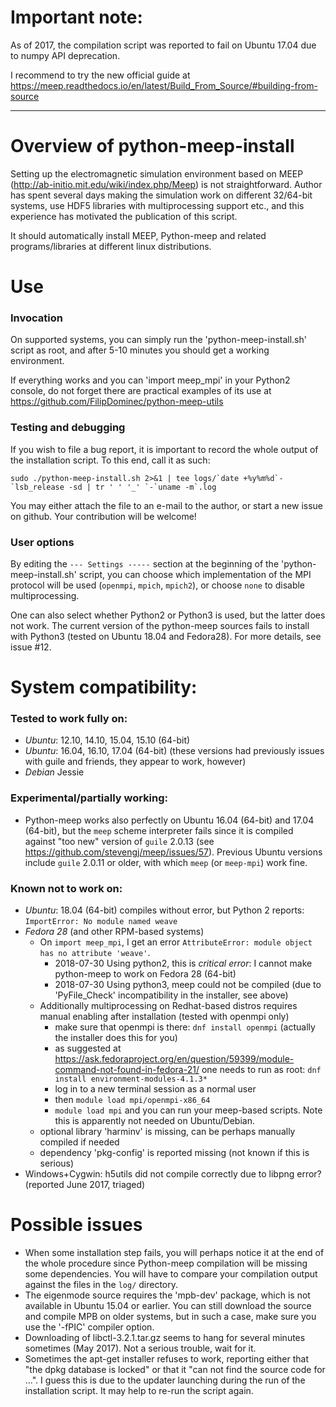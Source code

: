 # Important note:
As of 2017, the compilation script was reported to fail on Ubuntu 17.04 due to numpy API deprecation. 

I recommend to try the new official guide at https://meep.readthedocs.io/en/latest/Build_From_Source/#building-from-source

----	

# Overview of python-meep-install
Setting up the electromagnetic simulation environment based on MEEP (http://ab-initio.mit.edu/wiki/index.php/Meep) is not straightforward. Author has spent several days making the simulation work on different 32/64-bit systems, use HDF5 libraries with multiprocessing support etc., and this experience has motivated the publication of this script.

It should automatically install MEEP, Python-meep and related programs/libraries at different linux distributions. 

# Use
### Invocation 
On supported systems, you can simply run the 'python-meep-install.sh' script as root, and after 5-10 minutes you should get a working environment.

If everything works and you can 'import meep_mpi' in your Python2 console, do not forget there are practical examples of its use at https://github.com/FilipDominec/python-meep-utils

### Testing and debugging 
If you wish to file a bug report, it is important to record the whole output of the installation script. To this end, call it as such:

    sudo ./python-meep-install.sh 2>&1 | tee logs/`date +%y%m%d`-`lsb_release -sd | tr ' ' '_' `-`uname -m`.log

You may either attach the file to an e-mail to the author, or start a new issue on github. Your contribution will be welcome!

### User options 
By editing the ```--- Settings -----``` section at the beginning of the 'python-meep-install.sh' script, you can choose which implementation of the MPI protocol will be used (```openmpi```, ```mpich```, ```mpich2```), or choose ```none``` to disable multiprocessing.

One can also select whether Python2 or Python3 is used, but the latter does not work. The current version of the python-meep sources fails to install with Python3 (tested on Ubuntu 18.04 and Fedora28). For more details, see issue #12.

# System compatibility:
### Tested to work fully on:
* _Ubuntu_: 12.10, 14.10, 15.04, 15.10 (64-bit)
* _Ubuntu_: 16.04, 16.10, 17.04 (64-bit) (these versions had previously issues with guile and friends, they appear to work, however)
* _Debian_ Jessie

### Experimental/partially working:
* Python-meep works also perfectly on Ubuntu 16.04 (64-bit) and 17.04 (64-bit), but the ```meep``` scheme interpreter fails since it is compiled against "too new" version of ```guile``` 2.0.13 (see https://github.com/stevengj/meep/issues/57). Previous Ubuntu versions include ```guile``` 2.0.11 or older, with which ```meep``` (or ```meep-mpi```) work fine.

### Known not to work on:
* _Ubuntu_: 18.04 (64-bit) compiles without error, but Python 2 reports: ```ImportError: No module named weave```
* _Fedora 28_ (and other RPM-based systems)
  * On ```import meep_mpi```, I get an error ```AttributeError: module object has no attribute 'weave'```. 
	* 2018-07-30 Using python2, this is *critical error*: I cannot make python-meep to work on Fedora 28 (64-bit)
	* 2018-07-30 Using python3, meep could not be compiled (due to 'PyFile_Check' incompatibility in the installer, see above)
  * Additionally multiprocessing on Redhat-based distros requires manual enabling after installation (tested with openmpi only)
	* make sure that openmpi is there:  ```dnf install openmpi``` (actually the installer does this for you)
    * as suggested at https://ask.fedoraproject.org/en/question/59399/module-command-not-found-in-fedora-21/ one needs to run as root: ```dnf install environment-modules-4.1.3*```
	* log in to a new terminal session as a normal user
    * then ```module load mpi/openmpi-x86_64```
	* ```module load mpi``` and you can run your meep-based scripts. Note this is apparently not needed on Ubuntu/Debian.
  * optional library 'harminv' is missing, can be perhaps manually compiled if needed
  * dependency 'pkg-config' is reported missing (not known if this is serious)
* Windows+Cygwin: h5utils did not compile correctly due to libpng error? (reported June 2017, triaged)

# Possible issues
* When some installation step fails, you will perhaps notice it at the end of the whole procedure since Python-meep compilation will be missing some dependencies. You will have to compare your compilation output against the files in the ```log/``` directory. 
* The eigenmode source requires the 'mpb-dev' package, which is not available in Ubuntu 15.04 or earlier. You can still download the source and compile MPB on older systems, but in such a case, make sure you use the '-fPIC' compiler option.
* Downloading of libctl-3.2.1.tar.gz seems to hang for several minutes sometimes (May 2017). Not a serious trouble, wait for it.
* Sometimes the apt-get installer refuses to work, reporting either that "the dpkg database is locked" or that it "can not find the source code for ...". I guess this is due to the updater launching during the run of the installation script. It may help to re-run the script again.

